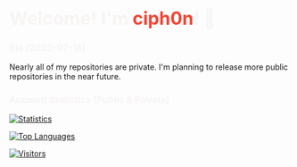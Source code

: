 <h1 style="font-size:24pt;color:#F7F4F3;">Welcome! I'm <span style="font-weight:bold;color:#F44434">ciph0n</span>! 👋</h1>
<h3 style="color:#F7F4F3;">Bio (2022-07-18)</h3>
<p>Nearly all of my repositories are private. I'm planning to release more public repositories in the near future.</p>
<h3 style="color:#F7F4F3;">Account Statistics (Public & Private)</h3>

[![Statistics](https://github-readme-stats.vercel.app/api?username=ciph0n&count_private=true&show_icons=true&theme=radical)](https://github.com/ciph0n)

[![Top Languages](https://github-readme-stats.vercel.app/api/top-langs/?username=ciph0n&layout=compact&theme=radical)](https://github.com/ciph0n?tab=repositories)

[![Visitors](https://komarev.com/ghpvc/?username=ciph0n&color=101720)](https://github.com/ciph0n)
